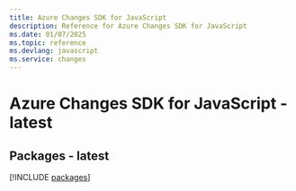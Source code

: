 ```yaml
---
title: Azure Changes SDK for JavaScript
description: Reference for Azure Changes SDK for JavaScript
ms.date: 01/07/2025
ms.topic: reference
ms.devlang: javascript
ms.service: changes
---
```

# Azure Changes SDK for JavaScript - latest
## Packages - latest
[!INCLUDE [packages](changes-index.md)]